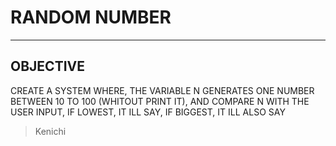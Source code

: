 # RANDOM NUMBER

---
## OBJECTIVE
CREATE A SYSTEM WHERE, THE VARIABLE N GENERATES ONE NUMBER BETWEEN 10 TO 100 (WHITOUT PRINT IT), AND COMPARE N WITH THE USER INPUT, IF LOWEST, IT ILL SAY, IF BIGGEST, IT ILL ALSO SAY


> Kenichi